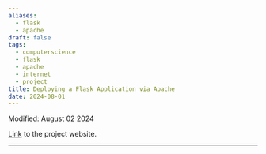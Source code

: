 ```yaml
---
aliases:
  - flask
  - apache
draft: false
tags:
  - computerscience
  - flask
  - apache
  - internet
  - project
title: Deploying a Flask Application via Apache
date: 2024-08-01
---
```

Modified: August 02 2024

[Link](https://www.opensourceforu.com/2023/03/deploying-a-flask-application-via-the-apache-server/) to the project website.

-------------------------------------------------------------------------------


